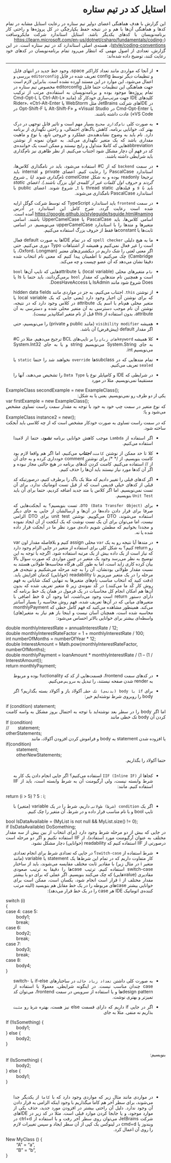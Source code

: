 <div dir='rtl' align="justify">
<H1>
استایل کد در تیم ستاره
</H1>

این گزارش با هدف هماهنگی اعضای دولپر تیم ستاره در رعایت استایل مشابه در تمام کدها و هماهنگی آن‌ها با هم و در نتیجه حفظ یکپارچگی در کل پروژه‌ها و راحتی کار برنامه‌نویسان با کدهای یکدیگر باشد. استایل استاندارد شرکت مایکروسافت (https://learn.microsoft.com/en-us/dotnet/csharp/fundamentals/coding-style/coding-conventions)، هسته‌ی اصلی استاندارد کد در تیم ستاره است. در این گزارش، تعدادی از اصول مهمی که انتظار می‌رود تمام برنامه‌نویسان در کدهای خود رعایت کنند، توضیح داده شده‌اند:
 ***
* از آنجا که مواردی مانند تعداد کاراکتر space، وجود خط جدید در انتهای فایل و تنظیمات دیگر توسط config تعریف شده در فایل `editorconfig` بررسی و اعمال می‌شود، این موارد در این مستند آورده نشده است. بنابراین لازم است جهت هماهنگی این تنظیمات حتما فایل editorconfig مخصوص تیم ستاره در تمام پروژه‌ها موجود بوده و برنامه‌نویسان به استفاده‌ی مرتب از ترکیب کلیدهای IDE جهت مرتب‌سازی خودکار کُد (مانند «Ctrl-Alt-L یا Cmd-Opt-L در IDEهای شرکت JetBrains مثل WebStorm یا Rider»، «Ctrl-Alt-Enter یا Cmd-Opt-Enter در Visual Studio» و «Alt-Shift-F یا Opt-Shift-F در VS Code») عادت داشته باشند.

* به صورت کلی `نام‌گذاری صحیح` بسیار مهم است و تاثیر قابل توجهی در درک بهتر کد، خوانایی برنامه، کاهش باگ‌های احتمالی، و راحتی نگهداری از برنامه دارد. نام باید به وضوح نشاندهنده‌ی عملکرد و خروجی تابع، یا نوع و ماهیت مقداری باشد که یک متغیر نگهداری می‌کند. به عنوان نمونه از نوشتن abbreviationهایی که کاملا متداول و رایج نیستند و ممکن است یک خواننده‌ی کد در فهم آن دچار مشکل شود اجتناب می‌کنیم. از نظر ظاهری نیز نام‌گذاری باید شرایطی داشته باشند.

* در سمت `backend` که از C# استفاده می‌شود، باید در نامگذاری کلاس‌ها، استاندارد PascalCase را رعایت کنیم. اعضای private و internal باید ترجیحا readonly بوده و به شکل _camelCase نام‌گذاری شوند (با _ شروع گردند و حروف اول کلمات غیر از کلمه‌ی اول بزرگ باشند.). اعضای static باید با s_ و فیلدهای thread static با t_ شروع شوند. اعضای public با استاندارد PascalCase نامگذاری می‌شوند.

* در سمت `frontend` باید استاندارد TypeScript که توسط شرکت گوگل ارایه شده است رعایت گردد. شرح کامل این استاندارد در آدرس https://google.github.io/styleguide/tsguide.html#naming آمده است. اسامی کلاس‌ها، باید PascalCase یا UpperCamelCase باشند. اسامی متغیرها و متدها را با استاندارد upperCamelCase می‌نویسیم. در اسامی ثابت‌ها یا constantها فقط از حروف بزرگ استفاده می‌کنیم.

* ما به هیچ دلیلی `spell checker` که در تمام IDEها به صورت default فعال است را غیر فعال نمی‌کنیم و همیشه از اشتباهات Typo دوری می‌کنیم. حتی اگر معنی لغتی را شک داریم در دیکشنری‌های معتبر (Oxford، Longman، یا Cambridge) چک می‌کنیم تا اطمینان پیدا کنیم که معنی نام انتخاب شده دقیقا نشان می‌دهد که آن عضو چیست و چه می‌کند.

* `نام` متغیرهای محلی (local variable) یا attributeهایی که تایپ آن‌ها `bool` است و همچنین نام متدهایی که مقدار `bool` برمی‌گردانند، باید حتما با Is یا Does شروع شود مانند IsAdmin یا DoesHaveAccess.

* از نوشتن `this`. اجتناب می‌کنیم، به جز در مواردی مانند hidden data fields که برای نوشتن آن اجبار وجود دارد (یعنی جایی که یک local variable یا متغیر محلی هم‌نام با اسم یک attribute در کلاس وجود دارد که در نتیجه، نوشتن آن نام موجب دسترسی به آن متغیر محلی شده و دسترسی به آن attribute، بدون استفاده از this قبل از نام متغیر امکانپذیر نیست).

* همیشه `visibility modifier` (مانند public و private) را می‌نویسیم، حتی اگر مقدار default (پیش‌فرض) آن باشد.

* کلا همیشه `keywordهای زبان` را بر تایپ‌های BCL ترجیح می‌دهیم. مثلا در C# به جای System.String می‌نویسیم string و یا به جای System.Int32 می‌نویسیم int.

* تمام متدهایی که در subclassها `override` نخواهند شد را حتما `static` یا `sealed` تعریف می‌کنیم.

* در شرایطی که IDE و کامپایلر نوع یا `Data Type` را تشخیص می‌دهند، آنها را مستقیما نمی‌نویسیم. مثلا در مورد
</div>
	ExampleClass secondExample = new ExampleClass();
<div dir='rtl' align="justify">
یکی از دو طرف رو نمی‌نویسیم. یعنی یا به شکل: 
</div>
	var firstExample = new ExampleClass();
<div dir='rtl' align="justify">
که نوع متغیر در سمت چپ خود به خود با توجه به مقدار سمت راست تساوی مشخص می‌شود و یا: 
</div>
	ExampleClass instance2 = new();
<div dir='rtl' align="justify">
که در سمت راست تساوی به صورت خودکار مشخص است که از چه کلاسی باید آبجکت ساخته شود.
  
* اگر استفاده از `Lambda` موجب کاهش خوانایی برنامه ***نشود***، حتما از لامبدا استفاده می‌کنیم.

* کلا تا حد ممکن از نوشتن `کامنت` ***اجتناب*** می‌کنیم، اما اگر هم واقعا لازم بود کامنت بنویسیم، از /*   */  برای نوشتن comment خودداری کرده و به جای آن از // استفاده می‌کنیم. کامنت کردن کُدهای برنامه در هیچ حالتی مجاز نبوده و اگر آن کدها مورد نیاز نیستند باید آن‌ها را حذف کنیم.

* اگر کدهای قبلی را تغییر دادیم که مثلا یک باگ را برطرف کنیم، درصورتیکه کد قبلی از کدهای خیلی قدیمی است که از قبل تست اتوماتیک ندارد، برای آن تست نمی‌نویسیم. اما اگر کلاس یا متد جدید اضافه کردیم، حتما برای آن باید `Unit Test` بنویسیم.

* برای `DTO (Data Transfer Object)`، تست بنویسیم؟
به آبجکت‌هایی که صرفا برای قرار دادن داده‌ها در آن‌ها و ارسالشان از جایی به جای دیگر استفاده می‌شوند، DTO می‌گوییم. نوشتن unit test برای DTO الزامی نیست، اما می‌توان برای آن یک تست نوشت که یک آبکجت از آن ایجاد نموده و مجددا بخوانیم که مطمئن شویم داده‌ی مورد نظر ما در آبجکت قرار داده شده یا نه.

* در متدها آیا نتیجه رو به یک `var` محلی assign کنیم و بلافاصله مقدار اون var رو return کنیم؟
به شکل کلی برای استفاده از متغیر در جایی الزام وجود دارد که نیاز است از یک داده بیش از یک مرتبه استفاده شود. اگرچه با توجه به این توضیح به نظر می‌رسد وجود یک متغیر در چنین مواردی که صورت سوال بالا بیان کرده کاری زاید است، اما به طور کلی هرگاه محاسبه‌ها طولانی هستند به نسبت مقدار طولانی بودنشان، آن را به چند مرحله می‌شکنیم و نتیجه‌ی هر مرحله را در یک متغیر میریزیم تا readability (خوانایی) کدمان افزایش یابد. (دقت کنید که انتخاب مناسب نام‌های متغیرها به تنهایی کمک شایانی به فهم روش کار کُد ما می‌کنند.) در کُد نمونه‌ی زیر ۵ متغیر تعریف شده که بدون آن‌ها هم امکان انجام کل محاسبات در یک فرمول در همان یک خط برنامه که دارای دستور return است وجود می‌داشت، اما وجود آن ۵ خط اضافی با متغیرهای میانی که در آن‌ها تعریف شده، فهم روش محاسبه را بسیار آسانتر می‌کند. همینطور مشاهده می‌کنید که فهم کامل خطی که monthlyPayment محاسبه شده است، همچنان آسان نیست و اینجا باز هم نیاز به متغیر(های) واسطه‌ای بیشتر برای خوانایی بالاتر احساس می‌شود:  
</div>
double monthlyInterestRate = annualInterestRate / 12;
<br>
double monthlyInterestRateFactor = 1 + monthlyInterestRate / 100;
<br>
int numberOfMonths = numberOfYear * 12;
<br>
double InterestAmount = Math.pow(monthlyInterestRateFactor, numberOfMonths);
<br>
double monthlyPayment = loanAmount * monthlyInterestRate / (1 – (1 / InterestAmount));
<br>
return monthlyPayment;
<div dir='rtl' align="justify">

* در کدهای سمت frontend، قسمت‌هایی از کد که fuctionality بوده و مربوط به render شدن صفحه نیستند، را تبدیل به `سرویس` می‌کنیم.

* برای `if با body (بدنه‌ی) تک خطی` آکولاد باز و آکولاد بسته بگذاریم؟ 
اگر body را روبروی شرط نوشته‌ایم خیر:
</div>
if (condition) statement;
<div dir='rtl' align="justify">
اما اگر body را در سطر بعد نوشته‌اید با توجه به احتمال بروز مشکل به واسه کامنت کردن آن body تک خطی مانند
</div>
If (condition)<br>
// &nbsp; &nbsp; &nbsp; statement;<br>
otherStatements;
<div dir='rtl' align="justify">
یا افزوده شدن statement به body و فراموش کردن افزودن آکولاد، مانند
</div>
if(condition)<br>
&ensp; &ensp; &ensp; statement;<br>
&ensp; &ensp; &ensp; otherNewStatements;
<div dir='rtl' align="justify">
حتما آکولاد را بگذاریم.
<br>
<br>

* کجاها از `IIF (Inline IF)` استفاده می‌کنیم؟ 
اگر جایی انجام دادن یک کار به شرط وابسته نیست، ولی آرگیومنت آن به شرط وابسته است، باید از IIF استفاده کنیم. مانند:
</div>
return (i > 5) ? 5 : i; 
<div dir='rtl' align="justify">
	
* اگر یک `condition (شرط) طولانی` داریم، شرط را در یک variable (متغیر) با تایپ bool و با نام مناسب قرار داده و در شرط، آن متغیر را چک کنیم.
</div>
bool IsDataAvailable = (MyList is not null && MyList.size() != 0);<br>
if (IsDataAvailable) DoSomething;
<div dir='rtl' align="justify">
در جایی که بیش از دو مرحله شرط وجود دارد (برای انتخاب از بین بیش از سه مقدار مختلف به عنوان آرگیومنت مورد استفاده)، از IIF استفاده نکنیم و اگر دو مرحله است درصورتی از IIF استفاده کنیم که readability (خوانایی) دچار مشکل نشود.
  
* شرط استفاده از `switch-case`؟
در جایی که تعدادی شرط برای انجام تعدادی کار متفاوت داریم که در تمام این شرط‌ها یک statement یا variable (مانند متغیر i در مثال زیر) با مقادیر ثابت مختلف مقایسه می‌شوند، باید از ساختار switch-case استفاده کنیم. ترتیب caseها را دقیقا به ترتیب صعودی مقادیری (valueهایی) که چک می‌کنند بنویسیم. اگر عملی که برای دو یا بیشتر مقدار مختلف از i قرار است انجام شود، یکسان است، ممکن است برای خوانایی بیشتر caseهای مربوطه را در یک خط مقابل هم بنویسید (البته مرتب کننده‌ی اتوماتیک IDE هر case را در یک خط قرار می‌دهد):
</div>
switch (i)<br>
{<br>
case 4: case 5:<br>
&ensp; &ensp; &ensp; body1;<br>
&ensp; &ensp; &ensp; break;<br>
case 6:<br>
&ensp; &ensp; &ensp; body2;<br>
&ensp; &ensp; &ensp; break;<br>
case 7:<br>
&ensp; &ensp; &ensp; body3;<br>
&ensp; &ensp; &ensp; break;<br>
case 8:<br>
&ensp; &ensp; &ensp; body4;<br>
}
<div dir='rtl' align="justify">

* به صورت کلی داشتن `تعداد زیاد حالت` در ساختارهای if-else یا switch-case چندان مناسب نیست. در اینگونه شرایطی، معمولا با استفاده از design patternها و یا استفاده از سرویس در سمت frontend، می‌توان کد تمیزتر و بهتری نوشت.

* اگر در جایی if داریم که دارای قسمت else نیز هست، بهتره `شرط` رو `مثبت` بذاریم نه منفی. مثلا به جای 
</div>
If (!IsSomething) {<br>
&ensp; &ensp; &ensp; body1;<br>
} else {<br>
&ensp; &ensp; &ensp; body2;<br>
}
<div dir='rtl' align="justify"><br>
بنویسیم:
</div>
If (IsSomething) {<br>
&ensp; &ensp; &ensp; body2;<br>
} else {<br>
&ensp; &ensp; &ensp; body1;<br>
}
<div dir='rtl' align="justify"><br>

* در مواردی مانند مثال زیر که مواردی وجود دارد که با `کاما` از یکدیگر جدا می‌شوند، برای سطر آخر هم کاما میگذاریم با وجود اینکه الزامی به قرار دادن آن وجود ندارد. دلیل آن راحتی بیشتر در افزودن مورد جدید، حذف یکی از موارد موجود، و یا جابجا کردن موارد قبلی است. مثلا در کد زیر در IDEهای شرکت JetBrains می‌توان روی سطر آخر رفت و با استفاده از ctrl+d در ویندوز یا cmd+d در لینوکس یک کپی از آن سطر ایجاد و سپس تغییرات لازم را روی آن اعمال کرد.
</div>

New MyClass () {<br>
&ensp; &ensp; &ensp; “A” = “a”,  
&ensp; &ensp; &ensp; “B” = “b”,<br> 
}
